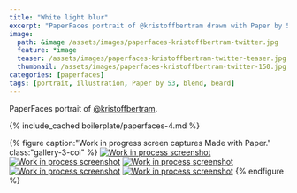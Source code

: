 ```yaml
---
title: "White light blur"
excerpt: "PaperFaces portrait of @kristoffbertram drawn with Paper by 53 on an iPad."
image: 
  path: &image /assets/images/paperfaces-kristoffbertram-twitter.jpg 
  feature: *image
  teaser: /assets/images/paperfaces-kristoffbertram-twitter-teaser.jpg
  thumbnail: /assets/images/paperfaces-kristoffbertram-twitter-150.jpg
categories: [paperfaces]
tags: [portrait, illustration, Paper by 53, blend, beard]
---
```


PaperFaces portrait of [@kristoffbertram](https://twitter.com/kristoffbertram).

{% include_cached boilerplate/paperfaces-4.md %}

{% figure caption:"Work in progress screen captures Made with Paper." class:"gallery-3-col" %}
[![Work in process screenshot](/assets/images/paperfaces-kristoffbertram-process-1-600.jpg)](/assets/images/paperfaces-kristoffbertram-process-1-lg.jpg) [![Work in process screenshot](/assets/images/paperfaces-kristoffbertram-process-2-600.jpg)](/assets/images/paperfaces-kristoffbertram-process-2-lg.jpg) [![Work in process screenshot](/assets/images/paperfaces-kristoffbertram-process-3-600.jpg)](/assets/images/paperfaces-kristoffbertram-process-3-lg.jpg) [![Work in process screenshot](/assets/images/paperfaces-kristoffbertram-process-4-600.jpg)](/assets/images/paperfaces-kristoffbertram-process-4-lg.jpg) [![Work in process screenshot](/assets/images/paperfaces-kristoffbertram-process-5-600.jpg)](/assets/images/paperfaces-kristoffbertram-process-5-lg.jpg)
{% endfigure %}
